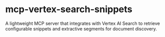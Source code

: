 # mcp-vertex-search-snippets

A lightweight MCP server that integrates with Vertex AI Search to retrieve configurable snippets and extractive segments for document discovery.
